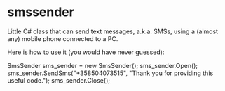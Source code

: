 smssender
=========

Little C# class that can send text messages, a.k.a. SMSs, using a (almost any) mobile phone connected to a PC.

Here is how to use it (you would have never guessed):

  SmsSender sms_sender = new SmsSender();
  sms_sender.Open();
  sms_sender.SendSms("+358504073515", "Thank you for providing this useful code.");
  sms_sender.Close();